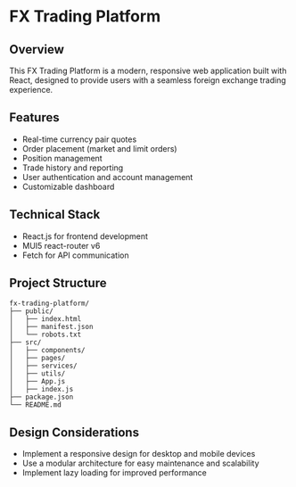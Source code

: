 # FX Trading Platform

## Overview

This FX Trading Platform is a modern, responsive web application built with React, designed to provide users with a seamless foreign exchange trading experience.

## Features

-   Real-time currency pair quotes
-   Order placement (market and limit orders)
-   Position management
-   Trade history and reporting
-   User authentication and account management
-   Customizable dashboard

## Technical Stack

-   React.js for frontend development
-   MUI5 react-router v6
-   Fetch for API communication


## Project Structure

```
fx-trading-platform/
├── public/
│   ├── index.html
│   ├── manifest.json
│   └── robots.txt
├── src/
│   ├── components/
│   ├── pages/
│   ├── services/
│   ├── utils/
│   ├── App.js
│   ├── index.js
├── package.json
└── README.md
```

## Design Considerations

-   Implement a responsive design for desktop and mobile devices
-   Use a modular architecture for easy maintenance and scalability
-   Implement lazy loading for improved performance


